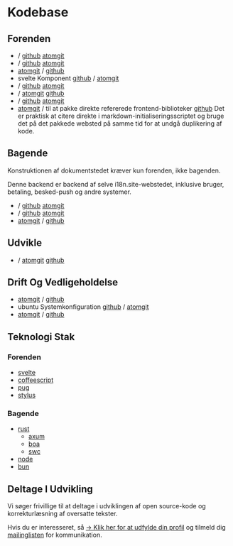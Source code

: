 # Kodebase

## Forenden

* / [github](https://github.com/i18n-site/site) [atomgit](https://atomgit.com/i18n/proto)
* / [github](https://github.com/i18n-site/md) [atomgit](https://atomgit.com/i18n/md)
* [atomgit](https://atomgit.com/i18n/18x) / [github](https://github.com/i18n-site/18x)
* svelte Komponent [github](https://github.com/i18n-site/plugin) / [atomgit](https://atomgit.com/i18n/plugin)
* / [github](https://github.com/i18n-site/proto) [atomgit](https://atomgit.com/i18n/proto)
* / [atomgit](https://atomgit.com/i18n/lib) [github](https://github.com/i18n-site/lib)
* / [github](https://github.com/i18n-site/ie) [atomgit](https://atomgit.com/i18n/ie)
* [atomgit](https://atomgit.com/i18n/x) / til at pakke direkte refererede frontend-biblioteker [github](https://github.com/i18n-site/x)
  Det er praktisk at citere direkte i markdown-initialiseringsscriptet og bruge det på det pakkede websted på samme tid for at undgå duplikering af kode.

## Bagende

Konstruktionen af dokumentstedet kræver kun forenden, ikke bagenden.

Denne backend er backend af selve i18n.site-webstedet, inklusive bruger, betaling, besked-push og andre systemer.

* / [github](https://github.com/i18n-api/srv) [atomgit](https://atomgit.com/i18n-api/srv)
* / [github](https://github.com/i18n-api/pub) [atomgit](https://atomgit.com/i18n-api/pub)
* [atomgit](https://atomgit.com/i18n/rust) / [github](https://github.com/i18n-site/rust)

## Udvikle

* / [atomgit](https://atomgit.com/i18n-api/srv.docker) [github](https://github.com/i18n-api/srv.docker)

## Drift Og Vedligeholdelse

* [atomgit](https://atomgit.com/i18n-ops/ops) / [github](https://github.com/i18n-ops/ops)
* ubuntu Systemkonfiguration [github](https://github.com/i18n-ops/ubuntu) / [atomgit](https://atomgit.com/i18n-ops/ubuntu)
* [atomgit](https://atomgit.com/i18n/cron) / [github](https://github.com/i18n-cron/cron)

## Teknologi Stak

### Forenden

* [svelte](//svelte.dev)
* [coffeescript](//coffeescript.org)
* [pug](https://github.com/pugjs/pug)
* [stylus](https://stylus.com)

### Bagende

* [rust](//rust.org)
  * [axum](//github.com/tokio-rs/axum)
  * [boa](//github.com/boa-dev/boa)
  * [swc](//swc.rs)
* [node](//nodejs.org)
* [bun](//bun.dev)

## Deltage I Udvikling

Vi søger frivillige til at deltage i udviklingen af open source-kode og korrekturlæsning af oversatte tekster.

Hvis du er interesseret, så [→ Klik her for at udfylde din profil](https://ggl.link/i18n) og tilmeld dig [mailinglisten](https://groups.google.com/u/2/g/i18n-site) for kommunikation.